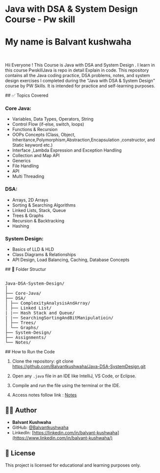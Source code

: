 # Java with DSA & System Design Course - Pw skill
<h1><b> My name is Balvant kushwaha</b> </h1><br>

  <p >
  Hii Everyone ! 
  This Course is Java with DSA and System Design .    
     I learn in this course PwskillJava is repo in detail Explain in code.
  This repository contains all the Java coding practice, 
  DSA problems, notes, and system design exercises
  I completed during the "Java with DSA & System Design" course by PW Skills.
  It is intended for practice and self-learning purposes.
</p>


<p>
  ## ✅ Topics Covered

### Core Java:
- Variables, Data Types, Operators, String
- Control Flow (if-else, switch, loops)
- Functions & Recursion
- OOPs Concepts (Class, Object, Inheritance,Polymorphism,Abstraction,Encapsulation ,constructor, and Static keyword  etc.)
- Interface ,Lambda Expression and Exception Handling
- Collection and Map API 
- Generics
- File Handling
- API
- Multi Threading

### DSA:
- Arrays, 2D Arrays
- Sorting & Searching Algorithms
- Linked Lists, Stack, Queue
- Trees & Graphs
- Recursion & Backtracking
- Hashing

### System Design:
- Basics of LLD & HLD
- Class Diagrams & Relationships
- API Design, Load Balancing, Caching, Database Concepts

</p>
## 📁 Folder Structur
<pre>  
Java-DSA-System-Design/
│
├── Core-Java/
├── DSA/
│ ├── ComplexityAnalysisAndArray/
│ ├── Linked List/
| |── Hash Stack and Queue/
| |── SearchingSortingAndBitManipulatioin/
│ ├── Trees/
│ └── Graphs/
├── System-Design/
├── Assignments/
└── Notes/
</pre>
<p>
## How to Run the Code

1. Clone the repository:
git clone https://github.com/Balvantkushwaha/Java-DSA-SystemDesign.git

2. Open any `.java` file in an IDE like IntelliJ, VS Code, or Eclipse.

3. Compile and run the file using the terminal or the IDE.
4. Access notes follow link : [Notes](https://drive.google.com/drive/folders/1GbZoeUhVYsBl4jtC2b5a4pJQACtn--XZ?usp=sharing)


## 👨‍💻 Author

- **Balvant Kushwaha**
- GitHub: [@Balvantkushwaha](https://github.com/Balvantkushwaha)
- LinkedIn: [https://linkedin.com/in/balvant-kushwaha](https://www.linkedin.com/in/balvant-kushwaha/)

## 📄 License

This project is licensed for educational and learning purposes only.

</p>






